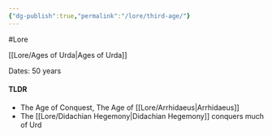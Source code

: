 ```yaml
---
{"dg-publish":true,"permalink":"/lore/third-age/"}
---
```



#Lore 

[[Lore/Ages of Urda\|Ages of Urda]]

Dates: 50 years
#### TLDR
- The Age of Conquest, The Age of [[Lore/Arrhidaeus\|Arrhidaeus]]
- The [[Lore/Didachian Hegemony\|Didachian Hegemony]] conquers much of Urd